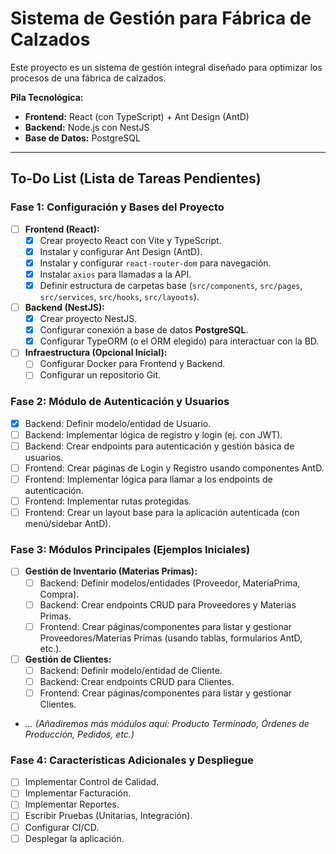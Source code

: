 # Sistema de Gestión para Fábrica de Calzados

Este proyecto es un sistema de gestión integral diseñado para optimizar los procesos de una fábrica de calzados.

**Pila Tecnológica:**

*   **Frontend:** React (con TypeScript) + Ant Design (AntD)
*   **Backend:** Node.js con NestJS
*   **Base de Datos:** PostgreSQL

---

## To-Do List (Lista de Tareas Pendientes)

### Fase 1: Configuración y Bases del Proyecto

-   [ ] **Frontend (React):**
    -   [x] Crear proyecto React con Vite y TypeScript.
    -   [x] Instalar y configurar Ant Design (AntD).
    -   [x] Instalar y configurar `react-router-dom` para navegación.
    -   [x] Instalar `axios` para llamadas a la API.
    -   [x] Definir estructura de carpetas base (`src/components`, `src/pages`, `src/services`, `src/hooks`, `src/layouts`).
-   [ ] **Backend (NestJS):**
    -   [x] Crear proyecto NestJS.
    -   [x] Configurar conexión a base de datos **PostgreSQL**.
    -   [x] Configurar TypeORM (o el ORM elegido) para interactuar con la BD.
-   [ ] **Infraestructura (Opcional Inicial):**
    -   [ ] Configurar Docker para Frontend y Backend.
    -   [ ] Configurar un repositorio Git.

### Fase 2: Módulo de Autenticación y Usuarios

-   [x] Backend: Definir modelo/entidad de Usuario.
-   [ ] Backend: Implementar lógica de registro y login (ej. con JWT).
-   [ ] Backend: Crear endpoints para autenticación y gestión básica de usuarios.
-   [ ] Frontend: Crear páginas de Login y Registro usando componentes AntD.
-   [ ] Frontend: Implementar lógica para llamar a los endpoints de autenticación.
-   [ ] Frontend: Implementar rutas protegidas.
-   [ ] Frontend: Crear un layout base para la aplicación autenticada (con menú/sidebar AntD).

### Fase 3: Módulos Principales (Ejemplos Iniciales)

-   [ ] **Gestión de Inventario (Materias Primas):**
    -   [ ] Backend: Definir modelos/entidades (Proveedor, MateriaPrima, Compra).
    -   [ ] Backend: Crear endpoints CRUD para Proveedores y Materias Primas.
    -   [ ] Frontend: Crear páginas/componentes para listar y gestionar Proveedores/Materias Primas (usando tablas, formularios AntD, etc.).
-   [ ] **Gestión de Clientes:**
    -   [ ] Backend: Definir modelo/entidad de Cliente.
    -   [ ] Backend: Crear endpoints CRUD para Clientes.
    -   [ ] Frontend: Crear páginas/componentes para listar y gestionar Clientes.
-   *... (Añadiremos más módulos aquí: Producto Terminado, Órdenes de Producción, Pedidos, etc.)*

### Fase 4: Características Adicionales y Despliegue

-   [ ] Implementar Control de Calidad.
-   [ ] Implementar Facturación.
-   [ ] Implementar Reportes.
-   [ ] Escribir Pruebas (Unitarias, Integración).
-   [ ] Configurar CI/CD.
-   [ ] Desplegar la aplicación. 